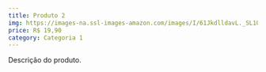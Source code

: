```yaml
---
title: Produto 2
img: https://images-na.ssl-images-amazon.com/images/I/61JkdlldavL._SL1000_.jpg
price: R$ 19,90
category: Categoria 1
---
```


Descrição do produto.

